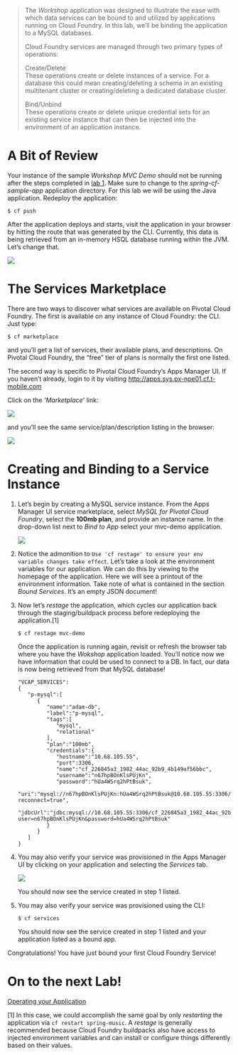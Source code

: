 > The *Workshop* application was designed to illustrate the ease with
> which data services can be bound to and utilized by applications
> running on Cloud Foundry. In this lab, we’ll be binding the
> application to a MySQL databases.
>
> Cloud Foundry services are managed through two primary types of
> operations:
>
> Create/Delete  
> These operations create or delete instances of a service. For a
> database this could mean creating/deleting a schema in an existing
> multitenant cluster or creating/deleting a dedicated database cluster.
>
> Bind/Unbind  
> These operations create or delete unique credential sets for an
> existing service instance that can then be injected into the
> environment of an application instance.

A Bit of Review
===============

Your instance of the sample *Workshop MVC Demo* should not be running
after the steps completed in [lab 1](/demos/Binding-cf-services). Make
sure to change to the *spring-cf-sample-app* application directory. For
this lab we will be using the Java application. Redeploy the
application:

    $ cf push

After the application deploys and starts, visit the application in your
browser by hitting the route that was generated by the CLI. Currently,
this data is being retrieved from an in-memory HSQL database running
within the JVM. Let’s change that.

![](lab.png)

The Services Marketplace
========================

There are two ways to discover what services are available on Pivotal
Cloud Foundry. The first is available on any instance of Cloud Foundry:
the CLI. Just type:

    $ cf marketplace

and you’ll get a list of services, their available plans, and
descriptions. On Pivotal Cloud Foundry, the “free” tier of plans is
normally the first one listed.

The second way is specific to Pivotal Cloud Foundry’s Apps Manager UI. If
you haven’t already, login to it by visiting
<http://apps.sys.px-npe01.cf.t-mobile.com>

Click on the *'Marketplace*' link:

![](lab1.png)

and you’ll see the same service/plan/description listing in the browser:

![](lab2.png)

Creating and Binding to a Service Instance
==========================================

1.  Let’s begin by creating a MySQL service instance. From the Apps
    Manager UI service marketplace, select *MySQL for Pivotal
    Cloud Foundry*, select the **100mb plan**, and provide an instance
    name. In the drop-down list next to *Bind to App* select your
    mvc-demo application.

    ![](lab3.png)

2.  Notice the admonition to
    `Use 'cf restage' to ensure your env variable changes take effect`.
    Let’s take a look at the environment variables for our application.
    We can do this by viewing to the homepage of the application. Here
    we will see a printout of the environment information. Take note of
    what is contained in the section *Bound Services*. It’s an empty
    JSON document!

3.  Now let’s *restage* the application, which cycles our application
    back through the staging/buildpack process before redeploying the
    application.[1]

        $ cf restage mvc-demo

    Once the application is running again, revisit or refresh the
    browser tab where you have the *Wokshop* application loaded. You’ll
    notice now we have information that could be used to connect to a
    DB. In fact, our data is now being retrieved from that MySQL
    database!

        "VCAP_SERVICES":
        {
           "p-mysql":[
              {
                 "name":"adam-db",
                 "label":"p-mysql",
                 "tags":[
                    "mysql",
                    "relational"
                 ],
                 "plan":"100mb",
                 "credentials":{
                    "hostname":"10.68.105.55",
                    "port":3306,
                    "name":"cf_226845a3_1982_44ac_92b9_4b149af56bbc",
                    "username":"n67hpBOnKlsPUjKn",
                    "password":"hUa4WSrq2hPtBsuk",
                    "uri":"mysql://n67hpBOnKlsPUjKn:hUa4WSrq2hPtBsuk@10.68.105.55:3306/cf_226845a3_1982_44ac_92b9_4b149af56bbc?reconnect=true",
                    "jdbcUrl":"jdbc:mysql://10.68.105.55:3306/cf_226845a3_1982_44ac_92b9_4b149af56bbc?user=n67hpBOnKlsPUjKn&password=hUa4WSrq2hPtBsuk"
                 }
              }
           ]
        }

4.  You may also verify your service was provisioned in the Apps Manager
    UI by clicking on your application and selecting the *Services* tab.

    ![](lab4.png)

    You should now see the service created in step 1 listed.

5.  You may also verify your service was provisioned using the CLI:

        $ cf services

    You should now see the service created in step 1 listed and your
    application listed as a bound app.

Congratulations! You have just bound your first Cloud Foundry Service!

On to the next Lab!
===================

[Operating your Application](/demos/operating-your-application)

[1] In this case, we could accomplish the same goal by only *restarting*
the application via `cf restart spring-music`. A *restage* is generally
recommended because Cloud Foundry buildpacks also have access to
injected environment variables and can install or configure things
differently based on their values.

